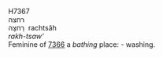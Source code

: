 <body>
  <p>H7367<br>  רחצה  <br> רַחצָּה  ‎  rachtsâh  <br><i>rakh-tsaw‘ </i><br>Feminine of <a href="h7366.htm">7366</a>  a <i>bathing</i> place: - washing.<br></p>
 </body>